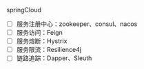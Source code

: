 springCloud

- [ ] 服务注册中心：zookeeper、consul、nacos
- [ ] 服务访问：Feign
- [ ] 服务熔断：Hystrix
- [ ] 服务限流：Resilience4j
- [ ] 链路追踪：Dapper、Sleuth
